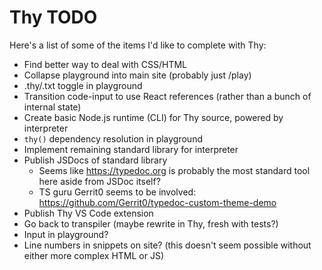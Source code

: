 # Thy TODO

Here's a list of some of the items I'd like to complete with Thy:

* Find better way to deal with CSS/HTML
* Collapse playground into main site (probably just /play)
* .thy/.txt toggle in playground
* Transition code-input to use React references (rather than a bunch of internal state)
* Create basic Node.js runtime (CLI) for Thy source, powered by interpreter
* `thy()` dependency resolution in playground
* Implement remaining standard library for interpreter
* Publish JSDocs of standard library
  * Seems like https://typedoc.org is probably the most standard tool here aside from JSDoc itself?
  * TS guru Gerrit0 seems to be involved: https://github.com/Gerrit0/typedoc-custom-theme-demo
* Publish Thy VS Code extension
* Go back to transpiler (maybe rewrite in Thy, fresh with tests?)
* Input in playground?
* Line numbers in snippets on site? (this doesn't seem possible without either more complex HTML or JS)
